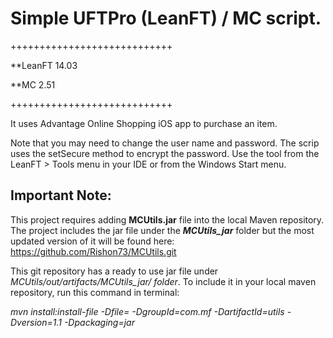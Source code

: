 
# Simple UFTPro (LeanFT) / MC script.

++++++++++++++++++++++++++++

**LeanFT 14.03

**MC 2.51

++++++++++++++++++++++++++++

It uses Advantage Online Shopping iOS app to purchase an item.

Note that you may need to change the user name and password. The scrip uses the setSecure method to encrypt the password. Use the tool from the LeanFT > Tools menu in your IDE or from the Windows Start menu.

Important Note:
---------------
This project requires adding **MCUtils.jar** file into the local Maven repository.
The project includes the jar file under the _**MCUtils_jar**_ folder but the most updated version of it will be found here:
https://github.com/Rishon73/MCUtils.git

This git repository has a ready to use jar file under _MCUtils/out/artifacts/MCUtils_jar/ folder_.
To include it in your local maven repository, run this command in terminal:

_mvn install:install-file -Dfile=<location of utils-1.1.jar> -DgroupId=com.mf -DartifactId=utils -Dversion=1.1 -Dpackaging=jar_
